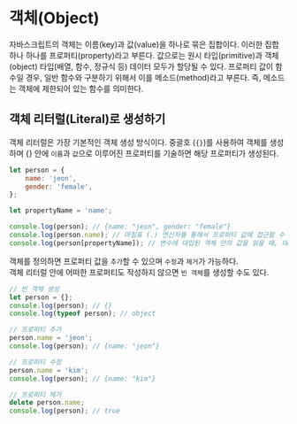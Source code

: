 # 객체(Object)

자바스크립트의 객체는 이름(key)과 값(value)을 하나로 묶은 집합이다. 이러한 집합 하나 하나를 프로퍼티(property)라고 부른다. 값으로는 원시 타입(primitive)과 객체(object) 타입(배열, 함수, 정규식 등) 데이터 모두가 할당될 수 있다. 프로퍼티 값이 함수일 경우, 일반 함수와 구분하기 위해서 이를 메소드(method)라고 부른다. 즉, 메소드는 객체에 제한되어 있는 함수를 의미한다.
 
## 객체 리터럴(Literal)로 생성하기

객체 리터럴은 가장 기본적인 객체 생성 방식이다. 중괄호 (`{}`)를 사용하여 객체를 생성하며 {} 안에 `이름`과 `값`으로 이루어진 프로퍼티를 기술하면 해당 프로퍼티가 생성된다.

```javascript
let person = {
	name: 'jeon',
	gender: 'female',
};

let propertyName = 'name';

console.log(person); // {name: "jeon", gender: "female"}
console.log(person.name); // 마침표 (.) 연산자를 통해서 프로퍼티 값에 접근할 수 있으며
console.log(person[propertyName]); // 변수에 대입된 객체 안의 값을 읽을 때, 대괄호 ([]) 연산자를 통해서 프로퍼티 값에 접근할 수 있다.
```

객체를 정의하면 프로퍼티 값을 `추가`할 수 있으며 `수정`과 `제거`가 가능하다. <br> 객체 리터럴 안에 어떠한 프로퍼티도 작성하지 않으면 `빈 객체`를 생성할 수도 있다.

```javascript
// 빈 객체 생성
let person = {};
console.log(person); // {}
console.log(typeof person); // object

// 프로퍼티 추가
person.name = 'jeon';
console.log(person); // {name: "jeon"}

// 프로퍼티 수정
person.name = 'kim';
console.log(person); // {name: "kim"}

// 프로퍼티 제거
delete person.name;
console.log(person); // true
```
## 